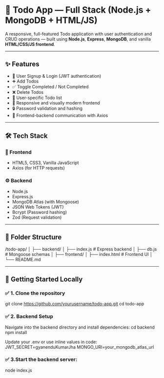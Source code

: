 # 📝 Todo App — Full Stack (Node.js + MongoDB + HTML/JS)

A responsive, full-featured Todo application with user authentication and CRUD operations — built using **Node.js**, **Express**, **MongoDB**, and vanilla **HTML/CSS/JS frontend**.

---

## ✨ Features

- 🔐 User Signup & Login (JWT authentication)
- ➕ Add Todos
- ✅ Toggle Completed / Not Completed
- ❌ Delete Todos
- 💾 User-specific Todo list
- 🎨 Responsive and visually modern frontend
- 🔒 Password validation and hashing
- 📡 Frontend-backend communication with Axios

---

## 🛠 Tech Stack

### 🧠 Frontend
- HTML5, CSS3, Vanilla JavaScript
- Axios (for HTTP requests)

### ⚙️ Backend
- Node.js
- Express.js
- MongoDB Atlas (with Mongoose)
- JSON Web Tokens (JWT)
- Bcrypt (Password hashing)
- Zod (Request validation)

---

## 📁 Folder Structure

/todo-app/
│
├── backend/
│ ├── index.js # Express backend
│ ├── db.js # Mongoose schemas
│
├── frontend/
│ ├── index.html # Frontend UI
│
└── README.md


---

## 🚀 Getting Started Locally

### ✅ 1. Clone the repository

git clone https://github.com/yourusername/todo-app.git
cd todo-app


### ✅ 2. Backend Setup
Navigate into the backend directory and install dependencies:
cd backend
npm install

Update your .env or use inline values in code:
JWT_SECRET=gyanenduKumarJha
MONGO_URI=your_mongodb_atlas_url

### ✅ 3.Start the backend server:
node index.js
